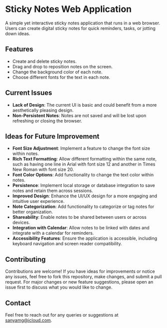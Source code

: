 # Sticky Notes Web Application

A simple yet interactive sticky notes application that runs in a web browser. Users can create digital sticky notes for quick reminders, tasks, or jotting down ideas.

## Features

- Create and delete sticky notes.
- Drag and drop to reposition notes on the screen.
- Change the background color of each note.
- Choose different fonts for the text in each note.

## Current Issues

- **Lack of Design**: The current UI is basic and could benefit from a more aesthetically pleasing design.
- **Non-Persistent Notes**: Notes are not saved and will be lost upon refreshing or closing the browser.

## Ideas for Future Improvement

- **Font Size Adjustment**: Implement a feature to change the font size within notes.
- **Rich Text Formatting**: Allow different formatting within the same note, such as having one line in Arial with font size 12 and another in Times New Roman with font size 20.
- **Font Color Options**: Add functionality to change the text color within notes.
- **Persistence**: Implement local storage or database integration to save notes and retain them across sessions.
- **Improved Design**: Enhance the UI/UX design for a more engaging and intuitive user experience.
- **Note Categorization**: Add functionality to categorize or tag notes for better organization.
- **Shareability**: Enable notes to be shared between users or across devices.
- **Integration with Calendar**: Allow notes to be linked with dates and integrate with a calendar for reminders.
- **Accessibility Features**: Ensure the application is accessible, including keyboard navigation and screen reader compatibility.

## Contributing

Contributions are welcome! If you have ideas for improvements or notice any issues, feel free to fork this repository, make changes, and submit a pull request. For major changes or new feature suggestions, please open an issue first to discuss what you would like to change.

## Contact

Feel free to reach out for any queries or suggestions at [sanyamg@icloud.com](mailto:sanyamg@icloud.com).
